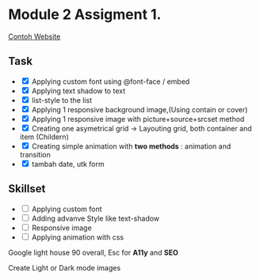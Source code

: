 # Module 2 Assigment 1.
[Contoh Website](https://capable-squirrel-f7d4aa.netlify.app/)
## Task
- <input type="checkbox" checked > Applying custom font using @font-face / embed
- <input type="checkbox" checked > Applying text shadow to text 
- <input type="checkbox" checked> list-style to the list
- <input type="checkbox" checked>  Applying 1 responsive background image,(Using contain or cover)
- <input type="checkbox" checked> Applying 1 responsive image with picture+source+srcset method
- <input type="checkbox" checked> Creating one asymetrical grid -> Layouting grid, both container and item (Childern)
- <input type="checkbox" checked > Creating simple animation with __two methods__ : animation and transition
- <input type="checkbox"  checked> tambah date, utk form
## Skillset
- <input type="checkbox" > Applying custom font 
- <input type="checkbox" > Adding advanve Style like text-shadow
- <input type="checkbox" > Responsive image
- <input type="checkbox" > Applying animation with css


Google light house 90 overall, Esc for __A11y__ and __SEO__

Create Light or Dark mode images